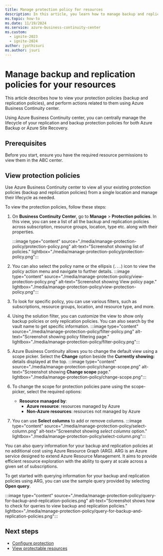 ```yaml
---
title: Manage protection policy for resources
description: In this article, you learn how to manage backup and replication policies to protect your resources.
ms.topic: how-to
ms.date: 11/19/2024
ms.service: azure-business-continuity-center
ms.custom:
  - ignite-2023
  - ignite-2024
author: jyothisuri
ms.author: jsuri
---
```


# Manage backup and replication policies for your resources

This article describes how to view your protection policies (backup and replication policies), and perform actions related to them using Azure Business Continuity center. 

Using Azure Business Continuity center, you can centrally manage the lifecycle of your replication and backup protection policies for both Azure Backup or Azure Site Recovery.

## Prerequisites

Before you start, ensure you have the required resource permissions to view them in the ABC center.

## View protection policies

Use Azure Business Continuity center to view all your existing protection policies (backup and replication policies) from a single location and manage their lifecycle as needed.

To view the protection policies, follow these steps:

1.	On **Business Continuity Center**, go to **Manage** > **Protection policies**. 
    In this view, you can see a list of all the backup and replication policies across subscription, resource groups, location, type etc. along with their properties. 
    
    :::image type="content" source="./media/manage-protection-policy/protection-policy.png" alt-text="Screenshot showing list of policies." lightbox="./media/manage-protection-policy/protection-policy.png":::

3.	You can also select the policy name or the ellipsis (`...`) icon to view the policy action menu and navigate to further details. 
    :::image type="content" source="./media/manage-protection-policy/view-protection-policy.png" alt-text="Screenshot showing View policy page." lightbox="./media/manage-protection-policy/view-protection-policy.png":::
 
4.	To look for specific policy, you can use various filters, such as subscriptions, resource groups, location, and resource type, and more. 
5.	Using the solution filter, you can customize the view to show only backup policies or only replication policies.
    You can also search by the vault name to get specific information.
    :::image type="content" source="./media/manage-protection-policy/filter-policy.png" alt-text="Screenshot showing policy filtering page." lightbox="./media/manage-protection-policy/filter-policy.png":::
 
7.	Azure Business Continuity allows you to change the default view using a scope picker. Select the **Change** option beside the **Currently showing:** details displayed at the top.
    :::image type="content" source="./media/manage-protection-policy/change-scope.png" alt-text="Screenshot showing **Change scope** page." lightbox="./media/manage-protection-policy/change-scope.png":::
 
8.	To change the scope for protection policies pane using the scope-picker, select the required options:
    - **Resource managed by**: 
        - **Azure resource**: resources managed by Azure
        - **Non-Azure resources**: resources not managed by Azure
9.	You can use **Select columns** to add or remove columns. 
    :::image type="content" source="./media/manage-protection-policy/select-column.png" alt-text="Screenshot showing *select columns* option." lightbox="./media/manage-protection-policy/select-column.png":::

   You can also query information for your backup and replication policies at no additional cost using Azure Resource Graph (ARG). ARG is an Azure service designed to extend Azure Resource Management. It aims to provide efficient resource exploration with the ability to query at scale across a given set of subscriptions. 
 
   To get started with querying information for your backup and replication policies using ARG, you can use the sample query provided by selecting **Open query**.

   :::image type="content" source="./media/manage-protection-policy/query-for-backup-and-replication-policies.png" alt-text="Screenshot shows how to check for queries to view backup and replication policies." lightbox="./media/manage-protection-policy/query-for-backup-and-replication-policies.png":::

## Next steps

- [Configure protection](./tutorial-configure-protection-datasource.md)
- [View protectable resources](./tutorial-view-protectable-resources.md)
